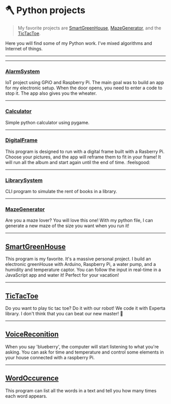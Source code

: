 # :axe: Python projects

> My favorite projects are [SmartGreenHouse](https://github.com/Copp31/Coding/tree/main/python/smartGreenHouse), [MazeGenerator](https://github.com/Copp31/Coding/tree/main/python/mazeGenerator), and the [TicTacToe](https://github.com/Copp31/Coding/tree/main/python/ticTacToe).


Here you will find some of my Python work. I've mixed algorithms and Internet of things.

---
--- 

### [AlarmSystem](https://github.com/Copp31/Coding/tree/main/python/alarmSystem)

IoT project using GPiO and Raspberry Pi. The main goal was to build an app for my electronic setup. 
When the door opens, you need to enter a code to stop it. 
The app also gives you the wheater. 

---

### [Calculator](https://github.com/Copp31/Coding/tree/main/python/calculator)

Simple python calculator using pygame. 

---

### [DigitalFrame](https://github.com/Copp31/Coding/tree/main/python/digitalFrame)

This program is designed to run with a digital frame built with a Rasberry Pi. 
Choose your pictures, and the app will reframe them to fit in your frame! It will run all the album and start again until the end of time. :feelsgood:

--- 

### [LibrarySystem](https://github.com/Copp31/Coding/tree/main/python/librarySystem)

CLI program to simulate the rent of books in a library. 

---

### [MazeGenerator](https://github.com/Copp31/Coding/tree/main/python/mazeGenerator)

Are you a maze lover? You will love this one! With my python file, I can generate a new maze of the size you want when you run it!

---

## [SmartGreenHouse](https://github.com/Copp31/Coding/tree/main/python/smartGreenHouse)

This program is my favorite. It's a massive personal project. I build an electronic greenHouse with Arduino, Raspberry Pi, a water pump, and a humidity and temperature captor. You can follow the input in real-time in a JavaScript app and water it! Perfect for your vacation!

---

## [TicTacToe](https://github.com/Copp31/Coding/tree/main/python/ticTacToe)

Do you want to play tic tac toe? Do it with our robot! We code it with Experta library. I don't think that you can beat our new master! :robot:

---

## [VoiceReconition](https://github.com/Copp31/Coding/tree/main/python/voiceRecognition)

When you say 'blueberry', the computer will start listening to what you're asking. You can ask for time and temperature and control some elements in your house connected with a raspberry Pi.

---

## [WordOccurence](https://github.com/Copp31/Coding/tree/main/python/wordOccurence)

This program can list all the words in a text and tell you how many times each word appears. 
